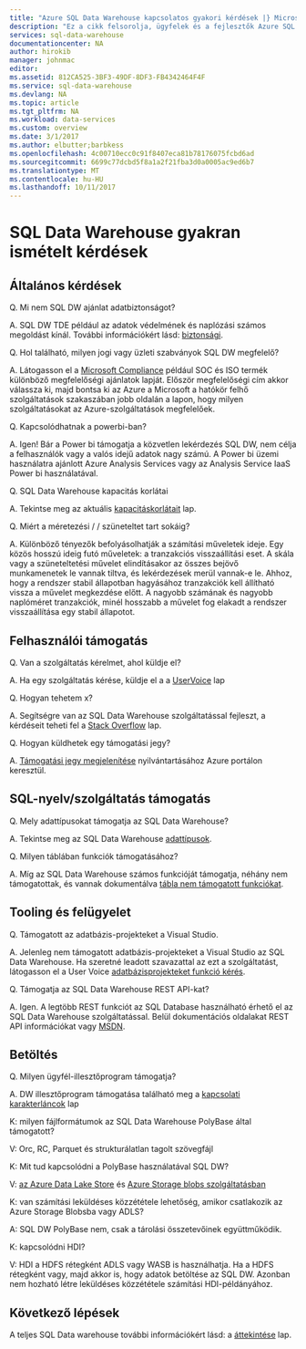 ```yaml
---
title: "Azure SQL Data Warehouse kapcsolatos gyakori kérdések |} Microsoft Docs"
description: "Ez a cikk felsorolja, ügyfelek és a fejlesztők Azure SQL Data Warehouse kapcsolatos gyakran ismételt kérdések"
services: sql-data-warehouse
documentationcenter: NA
author: hirokib
manager: johnmac
editor: 
ms.assetid: 812CA525-3BF3-49DF-8DF3-FB4342464F4F
ms.service: sql-data-warehouse
ms.devlang: NA
ms.topic: article
ms.tgt_pltfrm: NA
ms.workload: data-services
ms.custom: overview
ms.date: 3/1/2017
ms.author: elbutter;barbkess
ms.openlocfilehash: 4c00710ecc0c91f8407eca81b78176075fcbd6ad
ms.sourcegitcommit: 6699c77dcbd5f8a1a2f21fba3d0a0005ac9ed6b7
ms.translationtype: MT
ms.contentlocale: hu-HU
ms.lasthandoff: 10/11/2017
---
```

# <a name="sql-data-warehouse-frequently-asked-questions"></a>SQL Data Warehouse gyakran ismételt kérdések

## <a name="general"></a>Általános kérdések

Q. Mi nem SQL DW ajánlat adatbiztonságot?

A. SQL DW TDE például az adatok védelmének és naplózási számos megoldást kínál. További információkért lásd: [biztonsági].

Q. Hol található, milyen jogi vagy üzleti szabványok SQL DW megfelelő?

A. Látogasson el a [Microsoft Compliance] például SOC és ISO termék különböző megfelelőségi ajánlatok lapját. Először megfelelőségi cím akkor válassza ki, majd bontsa ki az Azure a Microsoft a hatókör felhő szolgáltatások szakaszában jobb oldalán a lapon, hogy milyen szolgáltatásokat az Azure-szolgáltatások megfelelőek.

Q. Kapcsolódhatnak a powerbi-ban?

A. Igen! Bár a Power bi támogatja a közvetlen lekérdezés SQL DW, nem célja a felhasználók vagy a valós idejű adatok nagy számú. A Power bi üzemi használatra ajánlott Azure Analysis Services vagy az Analysis Service IaaS Power bi használatával. 

Q. SQL Data Warehouse kapacitás korlátai

A. Tekintse meg az aktuális [kapacitáskorlátait] lap. 

Q. Miért a méretezési / / szüneteltet tart sokáig?

A. Különböző tényezők befolyásolhatják a számítási műveletek ideje. Egy közös hosszú ideig futó műveletek: a tranzakciós visszaállítási eset. A skála vagy a szüneteltetési művelet elindításakor az összes bejövő munkamenetek le vannak tiltva, és lekérdezések merül vannak-e le. Ahhoz, hogy a rendszer stabil állapotban hagyásához tranzakciók kell állítható vissza a művelet megkezdése előtt. A nagyobb számának és nagyobb naplóméret tranzakciók, minél hosszabb a művelet fog elakadt a rendszer visszaállítása egy stabil állapotot.

## <a name="user-support"></a>Felhasználói támogatás

Q. Van a szolgáltatás kérelmet, ahol küldje el?

A. Ha egy szolgáltatás kérése, küldje el a a [UserVoice] lap

Q. Hogyan tehetem x?

A. Segítségre van az SQL Data Warehouse szolgáltatással fejleszt, a kérdéseit teheti fel a [Stack Overflow] lap. 

Q. Hogyan küldhetek egy támogatási jegy?

A. [Támogatási jegy megjelenítése] nyilvántartásához Azure portálon keresztül.

## <a name="sql-languagefeature-support"></a>SQL-nyelv/szolgáltatás támogatás 

Q. Mely adattípusokat támogatja az SQL Data Warehouse?

A. Tekintse meg az SQL Data Warehouse [adattípusok].

Q. Milyen táblában funkciók támogatásához?

A. Míg az SQL Data Warehouse számos funkcióját támogatja, néhány nem támogatottak, és vannak dokumentálva [tábla nem támogatott funkciókat].

## <a name="tooling-and-administration"></a>Tooling és felügyelet

Q. Támogatott az adatbázis-projekteket a Visual Studio.

A. Jelenleg nem támogatott adatbázis-projekteket a Visual Studio az SQL Data Warehouse. Ha szeretné leadott szavazattal az ezt a szolgáltatást, látogasson el a User Voice [adatbázisprojekteket funkció kérés].

Q. Támogatja az SQL Data Warehouse REST API-kat?

A. Igen. A legtöbb REST funkciót az SQL Database használható érhető el az SQL Data Warehouse szolgáltatással. Belül dokumentációs oldalakat REST API információkat vagy [MSDN].


## <a name="loading"></a>Betöltés

Q. Milyen ügyfél-illesztőprogram támogatja?

A. DW illesztőprogram támogatása található meg a [kapcsolati karakterláncok] lap

K: milyen fájlformátumok az SQL Data Warehouse PolyBase által támogatott?

V: Orc, RC, Parquet és strukturálatlan tagolt szövegfájl

K: Mit tud kapcsolódni a PolyBase használatával SQL DW? 

V: [az Azure Data Lake Store] és [Azure Storage blobs szolgáltatásban]

K: van számítási leküldéses közzététele lehetőség, amikor csatlakozik az Azure Storage Blobsba vagy ADLS? 

A: SQL DW PolyBase nem, csak a tárolási összetevőinek együttműködik. 

K: kapcsolódni HDI?

V: HDI a HDFS rétegként ADLS vagy WASB is használhatja. Ha a HDFS rétegként vagy, majd akkor is, hogy adatok betöltése az SQL DW. Azonban nem hozható létre leküldéses közzététele számítási HDI-példányához. 

## <a name="next-steps"></a>Következő lépések
A teljes SQL Data warehouse további információkért lásd: a [áttekintése] lap.


<!-- Article references -->
[UserVoice]: https://feedback.azure.com/forums/307516-sql-data-warehouse
[kapcsolati karakterláncok]: ./sql-data-warehouse-connection-strings.md
[Stack Overflow]: http://stackoverflow.com/questions/tagged/azure-sqldw
[Támogatási jegy megjelenítése]: ./sql-data-warehouse-get-started-create-support-ticket.md
[biztonsági]: ./sql-data-warehouse-overview-manage-security.md
[Microsoft Compliance]: https://www.microsoft.com/en-us/trustcenter/compliance/complianceofferings
[kapacitáskorlátait]: ./sql-data-warehouse-service-capacity-limits.md
[adattípusok]: ./sql-data-warehouse-tables-data-types.md
[tábla nem támogatott funkciókat]: ./sql-data-warehouse-tables-overview.md#unsupported-table-features
[az Azure Data Lake Store]: ./sql-data-warehouse-load-from-azure-data-lake-store.md
[Azure Storage blobs szolgáltatásban]: ./sql-data-warehouse-load-from-azure-blob-storage-with-polybase.md
[adatbázisprojekteket funkció kérés]: https://feedback.azure.com/forums/307516-sql-data-warehouse/suggestions/13313247-database-project-from-visual-studio-to-support-azu
[MSDN]: https://msdn.microsoft.com/en-us/library/azure/mt163685.aspx
[áttekintése]: ./sql-data-warehouse-overview-faq.md